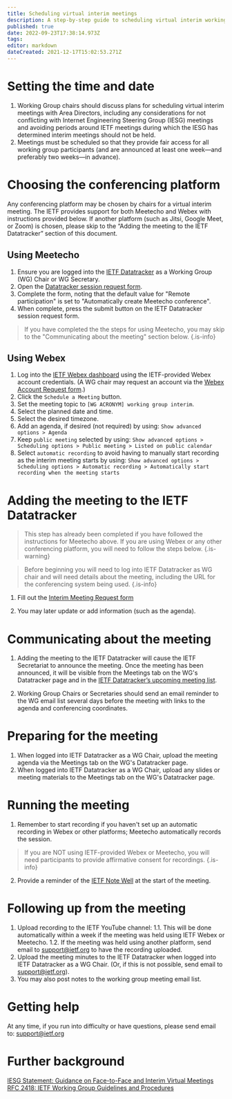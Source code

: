 ```yaml
---
title: Scheduling virtual interim meetings
description: A step-by-step guide to scheduling virtual interim working group meetings. 
published: true
date: 2022-09-23T17:38:14.973Z
tags: 
editor: markdown
dateCreated: 2021-12-17T15:02:53.271Z
---
```


# Setting the time and date
1. Working Group chairs should discuss plans for scheduling virtual interim meetings with Area Directors, including any considerations for not conflicting with Internet Engineering Steering Group (IESG) meetings and avoiding periods around IETF meetings during which the IESG has determined interim meetings should not be held.
2. Meetings must be scheduled so that they provide fair access for all working group participants (and are announced at least one week—and preferably two weeks—in advance).

# Choosing the conferencing platform
Any conferencing platform may be chosen by chairs for a virtual interim meeting. The IETF provides support for both Meetecho and Webex with instructions provided below. If another platform (such as Jitsi, Google Meet, or Zoom) is chosen, please skip to the “Adding the meeting to  the IETF Datatracker” section of this document.

## Using Meetecho
1. Ensure you are logged into the [IETF Datatracker](https://datatracker.ietf.org) as a Working Group (WG) Chair or WG Secretary.
2. Open the [Datatracker session request form](https://datatracker.ietf.org/meeting/interim/request/).
3. Complete the form, noting that the default value for "Remote participation" is set to "Automatically create Meetecho conference".
4. When complete, press the submit button on the IETF Datatracker session request form.

> If you have completed the the steps for using Meetecho, you may skip to the "Communicating about the meeting" section below.
{.is-info}

## Using Webex
1. Log into the [IETF Webex dashboard](https://ietf.webex.com/webappng/sites/ietf/dashboard/home) using the IETF-provided Webex account credentials. (A WG chair may request an account via the [Webex Account Request form](https://www.ietf.org/forms/wg-webex-account-request/).)
2. Click the `Schedule a Meeting` button.
3. Set the meeting topic to `[WG ACRONYM] working group interim`.
4. Select the planned date and time.
5. Select the desired timezone.
6. Add an agenda, if desired (not required) by using: `Show advanced options > Agenda`
7. Keep `public meeting` selected by using: `Show advanced options > Scheduling options > Public meeting > Listed on public calendar`
8. Select `automatic recording` to avoid having to manually start recording as the interim meeting starts by using:
`Show advanced options > Scheduling options > Automatic recording > Automatically start recording when the meeting starts`

# Adding the meeting to the IETF Datatracker 
> This step has already been completed if you have followed the instructions for Meetecho above. If you are using Webex or any other conferencing platform, you will need to follow the steps below.
{.is-warning}

> Before beginning you will need to log into IETF Datatracker as WG chair and will need details about the meeting, including the URL for the conferencing system being used.
{.is-info}

1. Fill out the [Interim Meeting Request form](https://datatracker.ietf.org/meeting/interim/request/)

2. You may later update or add information (such as the agenda).

# Communicating about the meeting
1. Adding the meeting to the IETF Datatracker will cause the IETF Secretariat to announce the meeting. Once the meeting has been announced, it will be visible from the Meetings tab on the WG's Datatracker page and in the [IETF Datatracker’s upcoming meeting list](https://datatracker.ietf.org/meeting/upcoming).

2. Working Group Chairs or Secretaries should send an email reminder to the WG email list several days before the meeting with links to the agenda and conferencing coordinates.

# Preparing for the meeting
1. When logged into IETF Datatracker as a WG Chair, upload the meeting agenda via the Meetings tab on the WG's Datatracker page.
2. When logged into IETF Datatracker as a WG Chair, upload any slides or meeting materials to the Meetings tab on the WG's Datatracker page.


# Running the meeting
1. Remember to start recording if you haven't set up an automatic recording in Webex or other platforms; Meetecho automatically records the session.

> If you are NOT using IETF-provided Webex or Meetecho, you will need participants to provide affirmative consent for recordings.
{.is-info}

2. Provide a reminder of the [IETF Note Well](https://www.ietf.org/about/note-well/) at the start of the meeting.

# Following up from the meeting
1. Upload recording to the IETF YouTube channel: 
1.1. This will be done automatically within a week if the meeting was held using IETF Webex or Meetecho.
1.2. If the meeting was held using another platform, send email to support@ietf.org to have the recording uploaded.
3. Upload the meeting minutes to the  IETF Datatracker when logged into IETF Datatracker as a WG Chair. (Or, if this is not possible, send email to support@ietf.org).
3. You may also post notes to the working group meeting email list.

# Getting help
At any time, if you run into difficulty or have questions, please send email to: support@ietf.org 

# Further background
[IESG Statement: Guidance on Face-to-Face and Interim Virtual Meetings](https://www.ietf.org/about/groups/iesg/statements/interim-meetings-guidance-2016-01-16/)
[RFC 2418: IETF Working Group Guidelines and Procedures](https://datatracker.ietf.org/doc/html/rfc2418)

